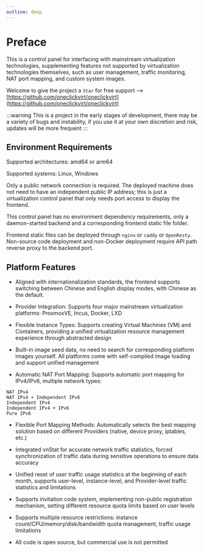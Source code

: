 ```yaml
---
outline: deep
---
```


# Preface

This is a control panel for interfacing with mainstream virtualization technologies, supplementing features not supported by virtualization technologies themselves, such as user management, traffic monitoring, NAT port mapping, and custom system images.

Welcome to give the project a ```Star``` for free support --> [https://github.com/oneclickvirt/oneclickvirt](https://github.com/oneclickvirt/oneclickvirt)

:::warning
This is a project in the early stages of development, there may be a variety of bugs and instability, if you use it at your own discretion and risk, updates will be more frequent
:::

## Environment Requirements

Supported architectures: amd64 or arm64

Supported systems: Linux, Windows

Only a public network connection is required. The deployed machine does not need to have an independent public IP address; this is just a virtualization control panel that only needs port access to display the frontend.

This control panel has no environment dependency requirements, only a daemon-started backend and a corresponding frontend static file folder.

Frontend static files can be deployed through ```nginx``` or ```caddy``` or ```OpenResty```. Non-source code deployment and non-Docker deployment require API path reverse proxy to the backend port.

## Platform Features

- Aligned with internationalization standards, the frontend supports switching between Chinese and English display modes, with Chinese as the default.

- Provider Integration: Supports four major mainstream virtualization platforms: ProxmoxVE, Incus, Docker, LXD

- Flexible Instance Types: Supports creating Virtual Machines (VM) and Containers, providing a unified virtualization resource management experience through abstracted design

- Built-in image seed data, no need to search for corresponding platform images yourself. All platforms come with self-compiled image loading and support unified management

- Automatic NAT Port Mapping: Supports automatic port mapping for IPv4/IPv6, multiple network types:

```
NAT IPv4
NAT IPv4 + Independent IPv6
Independent IPv4
Independent IPv4 + IPv6
Pure IPv6
```

- Flexible Port Mapping Methods: Automatically selects the best mapping solution based on different Providers (native, device proxy, iptables, etc.)

- Integrated vnStat for accurate network traffic statistics, forced synchronization of traffic data during sensitive operations to ensure data accuracy

- Unified reset of user traffic usage statistics at the beginning of each month, supports user-level, instance-level, and Provider-level traffic statistics and limitations

- Supports invitation code system, implementing non-public registration mechanism, setting different resource quota limits based on user levels

- Supports multiple resource restrictions: instance count/CPU/memory/disk/bandwidth quota management, traffic usage limitations

- All code is open source, but commercial use is not permitted